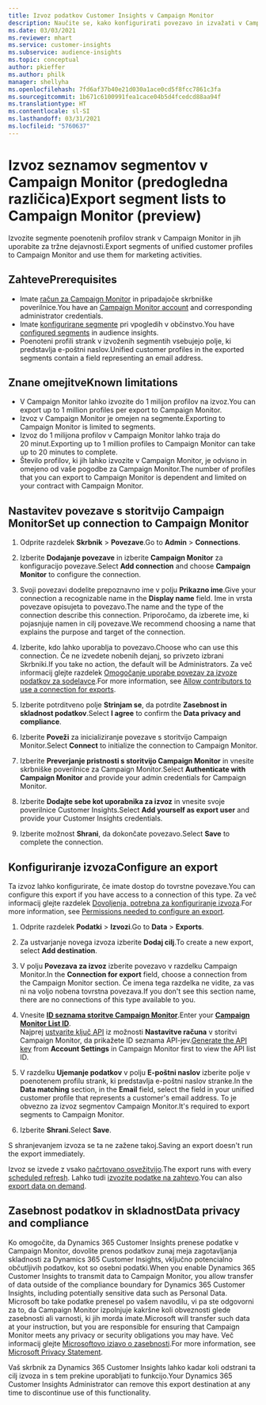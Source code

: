 ```yaml
---
title: Izvoz podatkov Customer Insights v Campaign Monitor
description: Naučite se, kako konfigurirati povezavo in izvažati v Campaign Monitor.
ms.date: 03/03/2021
ms.reviewer: mhart
ms.service: customer-insights
ms.subservice: audience-insights
ms.topic: conceptual
author: pkieffer
ms.author: philk
manager: shellyha
ms.openlocfilehash: 7fd6af37b40e21d030a1ace0cd5f8fcc7861c3fa
ms.sourcegitcommit: 1b671c6100991fea1cace04b5d4fcedcd88aa94f
ms.translationtype: HT
ms.contentlocale: sl-SI
ms.lasthandoff: 03/31/2021
ms.locfileid: "5760637"
---
```

# <a name="export-segment-lists-to-campaign-monitor-preview"></a><span data-ttu-id="cc4d9-103">Izvoz seznamov segmentov v Campaign Monitor (predogledna različica)</span><span class="sxs-lookup"><span data-stu-id="cc4d9-103">Export segment lists to Campaign Monitor (preview)</span></span>

<span data-ttu-id="cc4d9-104">Izvozite segmente poenotenih profilov strank v Campaign Monitor in jih uporabite za tržne dejavnosti.</span><span class="sxs-lookup"><span data-stu-id="cc4d9-104">Export segments of unified customer profiles to Campaign Monitor and use them for marketing activities.</span></span>

## <a name="prerequisites"></a><span data-ttu-id="cc4d9-105">Zahteve</span><span class="sxs-lookup"><span data-stu-id="cc4d9-105">Prerequisites</span></span>

-   <span data-ttu-id="cc4d9-106">Imate [račun za Campaign Monitor](https://www.campaignmonitor.com/) in pripadajoče skrbniške poverilnice.</span><span class="sxs-lookup"><span data-stu-id="cc4d9-106">You have an [Campaign Monitor account](https://www.campaignmonitor.com/) and corresponding administrator credentials.</span></span>
-   <span data-ttu-id="cc4d9-107">Imate [konfigurirane segmente](segments.md) pri vpogledih v občinstvo.</span><span class="sxs-lookup"><span data-stu-id="cc4d9-107">You have [configured segments](segments.md) in audience insights.</span></span>
-   <span data-ttu-id="cc4d9-108">Poenoteni profili strank v izvoženih segmentih vsebujejo polje, ki predstavlja e-poštni naslov.</span><span class="sxs-lookup"><span data-stu-id="cc4d9-108">Unified customer profiles in the exported segments contain a field representing an email address.</span></span>

## <a name="known-limitations"></a><span data-ttu-id="cc4d9-109">Znane omejitve</span><span class="sxs-lookup"><span data-stu-id="cc4d9-109">Known limitations</span></span>

- <span data-ttu-id="cc4d9-110">V Campaign Monitor lahko izvozite do 1 milijon profilov na izvoz.</span><span class="sxs-lookup"><span data-stu-id="cc4d9-110">You can export up to 1 million profiles per export to Campaign Monitor.</span></span>
- <span data-ttu-id="cc4d9-111">Izvoz v Campaign Monitor je omejen na segmente.</span><span class="sxs-lookup"><span data-stu-id="cc4d9-111">Exporting to Campaign Monitor is limited to segments.</span></span>
- <span data-ttu-id="cc4d9-112">Izvoz do 1 milijona profilov v Campaign Monitor lahko traja do 20 minut.</span><span class="sxs-lookup"><span data-stu-id="cc4d9-112">Exporting up to 1 million profiles to Campaign Monitor can take up to 20 minutes to complete.</span></span> 
- <span data-ttu-id="cc4d9-113">Število profilov, ki jih lahko izvozite v Campaign Monitor, je odvisno in omejeno od vaše pogodbe za Campaign Monitor.</span><span class="sxs-lookup"><span data-stu-id="cc4d9-113">The number of profiles that you can export to Campaign Monitor is dependent and limited on your contract with Campaign Monitor.</span></span>

## <a name="set-up-connection-to-campaign-monitor"></a><span data-ttu-id="cc4d9-114">Nastavitev povezave s storitvijo Campaign Monitor</span><span class="sxs-lookup"><span data-stu-id="cc4d9-114">Set up connection to Campaign Monitor</span></span>

1. <span data-ttu-id="cc4d9-115">Odprite razdelek **Skrbnik** > **Povezave**.</span><span class="sxs-lookup"><span data-stu-id="cc4d9-115">Go to **Admin** > **Connections**.</span></span>

1. <span data-ttu-id="cc4d9-116">Izberite **Dodajanje povezave** in izberite **Campaign Monitor** za konfiguracijo povezave.</span><span class="sxs-lookup"><span data-stu-id="cc4d9-116">Select **Add connection** and choose **Campaign Monitor** to configure the connection.</span></span>

1. <span data-ttu-id="cc4d9-117">Svoji povezavi dodelite prepoznavno ime v polju **Prikazno ime**.</span><span class="sxs-lookup"><span data-stu-id="cc4d9-117">Give your connection a recognizable name in the **Display name** field.</span></span> <span data-ttu-id="cc4d9-118">Ime in vrsta povezave opisujeta to povezavo.</span><span class="sxs-lookup"><span data-stu-id="cc4d9-118">The name and the type of the connection describe this connection.</span></span> <span data-ttu-id="cc4d9-119">Priporočamo, da izberete ime, ki pojasnjuje namen in cilj povezave.</span><span class="sxs-lookup"><span data-stu-id="cc4d9-119">We recommend choosing a name that explains the purpose and target of the connection.</span></span>

1. <span data-ttu-id="cc4d9-120">Izberite, kdo lahko uporablja to povezavo.</span><span class="sxs-lookup"><span data-stu-id="cc4d9-120">Choose who can use this connection.</span></span> <span data-ttu-id="cc4d9-121">Če ne izvedete nobenih dejanj, so privzeto izbrani Skrbniki.</span><span class="sxs-lookup"><span data-stu-id="cc4d9-121">If you take no action, the default will be Administrators.</span></span> <span data-ttu-id="cc4d9-122">Za več informacij glejte razdelek [Omogočanje uporabe povezav za izvoze podatkov za sodelavce](connections.md#allow-contributors-to-use-a-connection-for-exports).</span><span class="sxs-lookup"><span data-stu-id="cc4d9-122">For more information, see [Allow contributors to use a connection for exports](connections.md#allow-contributors-to-use-a-connection-for-exports).</span></span>

1. <span data-ttu-id="cc4d9-123">Izberite potrditveno polje **Strinjam se**, da potrdite **Zasebnost in skladnost podatkov**.</span><span class="sxs-lookup"><span data-stu-id="cc4d9-123">Select **I agree** to confirm the **Data privacy and compliance**.</span></span>

1. <span data-ttu-id="cc4d9-124">Izberite **Poveži** za inicializiranje povezave s storitvijo Campaign Monitor.</span><span class="sxs-lookup"><span data-stu-id="cc4d9-124">Select **Connect** to initialize the connection to Campaign Monitor.</span></span>

1. <span data-ttu-id="cc4d9-125">Izberite **Preverjanje pristnosti s storitvijo Campaign Monitor** in vnesite skrbniške poverilnice za Campaign Monitor.</span><span class="sxs-lookup"><span data-stu-id="cc4d9-125">Select **Authenticate with Campaign Monitor** and provide your admin credentials for Campaign Monitor.</span></span>

1. <span data-ttu-id="cc4d9-126">Izberite **Dodajte sebe kot uporabnika za izvoz** in vnesite svoje poverilnice Customer Insights.</span><span class="sxs-lookup"><span data-stu-id="cc4d9-126">Select **Add yourself as export user** and provide your Customer Insights credentials.</span></span>

1. <span data-ttu-id="cc4d9-127">Izberite možnost **Shrani**, da dokončate povezavo.</span><span class="sxs-lookup"><span data-stu-id="cc4d9-127">Select **Save** to complete the connection.</span></span>

## <a name="configure-an-export"></a><span data-ttu-id="cc4d9-128">Konfiguriranje izvoza</span><span class="sxs-lookup"><span data-stu-id="cc4d9-128">Configure an export</span></span>

<span data-ttu-id="cc4d9-129">Ta izvoz lahko konfigurirate, če imate dostop do tovrstne povezave.</span><span class="sxs-lookup"><span data-stu-id="cc4d9-129">You can configure this export if you have access to a connection of this type.</span></span> <span data-ttu-id="cc4d9-130">Za več informacij glejte razdelek [Dovoljenja, potrebna za konfiguriranje izvoza](export-destinations.md#set-up-a-new-export).</span><span class="sxs-lookup"><span data-stu-id="cc4d9-130">For more information, see [Permissions needed to configure an export](export-destinations.md#set-up-a-new-export).</span></span>

1. <span data-ttu-id="cc4d9-131">Odprite razdelek **Podatki** > **Izvozi**.</span><span class="sxs-lookup"><span data-stu-id="cc4d9-131">Go to **Data** > **Exports**.</span></span>

1. <span data-ttu-id="cc4d9-132">Za ustvarjanje novega izvoza izberite **Dodaj cilj**.</span><span class="sxs-lookup"><span data-stu-id="cc4d9-132">To create a new export, select **Add destination**.</span></span>

1. <span data-ttu-id="cc4d9-133">V polju **Povezava za izvoz** izberite povezavo v razdelku Campaign Monitor.</span><span class="sxs-lookup"><span data-stu-id="cc4d9-133">In the **Connection for export** field, choose a connection from the Campaign Monitor section.</span></span> <span data-ttu-id="cc4d9-134">Če imena tega razdelka ne vidite, za vas ni na voljo nobena tovrstna povezava.</span><span class="sxs-lookup"><span data-stu-id="cc4d9-134">If you don't see this section name, there are no connections of this type available to you.</span></span>

1. <span data-ttu-id="cc4d9-135">Vnesite [**ID seznama storitve Campaign Monitor**](https://www.campaignmonitor.com/api/getting-started/#your-list-id).</span><span class="sxs-lookup"><span data-stu-id="cc4d9-135">Enter your [**Campaign Monitor List ID**](https://www.campaignmonitor.com/api/getting-started/#your-list-id).</span></span>    
   <span data-ttu-id="cc4d9-136">Najprej [ustvarite ključ API](https://www.campaignmonitor.com/api/getting-started/) iz možnosti **Nastavitve računa** v storitvi Campaign Monitor, da prikažete ID seznama API-jev.</span><span class="sxs-lookup"><span data-stu-id="cc4d9-136">[Generate the API key](https://www.campaignmonitor.com/api/getting-started/) from **Account Settings** in Campaign Monitor first to view the API list ID.</span></span>  

3. <span data-ttu-id="cc4d9-137">V razdelku **Ujemanje podatkov** v polju **E-poštni naslov** izberite polje v poenotenem profilu strank, ki predstavlja e-poštni naslov stranke.</span><span class="sxs-lookup"><span data-stu-id="cc4d9-137">In the **Data matching** section, in the **Email** field, select the field in your unified customer profile that represents a customer's email address.</span></span> <span data-ttu-id="cc4d9-138">To je obvezno za izvoz segmentov Campaign Monitor.</span><span class="sxs-lookup"><span data-stu-id="cc4d9-138">It's required to export segments to Campaign Monitor.</span></span>

1. <span data-ttu-id="cc4d9-139">Izberite **Shrani**.</span><span class="sxs-lookup"><span data-stu-id="cc4d9-139">Select **Save**.</span></span>

<span data-ttu-id="cc4d9-140">S shranjevanjem izvoza se ta ne zažene takoj.</span><span class="sxs-lookup"><span data-stu-id="cc4d9-140">Saving an export doesn't run the export immediately.</span></span>

<span data-ttu-id="cc4d9-141">Izvoz se izvede z vsako [načrtovano osvežitvijo](system.md#schedule-tab).</span><span class="sxs-lookup"><span data-stu-id="cc4d9-141">The export runs with every [scheduled refresh](system.md#schedule-tab).</span></span> <span data-ttu-id="cc4d9-142">Lahko tudi [izvozite podatke na zahtevo](export-destinations.md#run-exports-on-demand).</span><span class="sxs-lookup"><span data-stu-id="cc4d9-142">You can also [export data on demand](export-destinations.md#run-exports-on-demand).</span></span> 


## <a name="data-privacy-and-compliance"></a><span data-ttu-id="cc4d9-143">Zasebnost podatkov in skladnost</span><span class="sxs-lookup"><span data-stu-id="cc4d9-143">Data privacy and compliance</span></span>

<span data-ttu-id="cc4d9-144">Ko omogočite, da Dynamics 365 Customer Insights prenese podatke v Campaign Monitor, dovolite prenos podatkov zunaj meja zagotavljanja skladnosti za Dynamics 365 Customer Insights, vključno potencialno občutljivih podatkov, kot so osebni podatki.</span><span class="sxs-lookup"><span data-stu-id="cc4d9-144">When you enable Dynamics 365 Customer Insights to transmit data to Campaign Monitor, you allow transfer of data outside of the compliance boundary for Dynamics 365 Customer Insights, including potentially sensitive data such as Personal Data.</span></span> <span data-ttu-id="cc4d9-145">Microsoft bo take podatke prenesel po vašem navodilu, vi pa ste odgovorni za to, da Campaign Monitor izpolnjuje kakršne koli obveznosti glede zasebnosti ali varnosti, ki jih morda imate.</span><span class="sxs-lookup"><span data-stu-id="cc4d9-145">Microsoft will transfer such data at your instruction, but you are responsible for ensuring that Campaign Monitor meets any privacy or security obligations you may have.</span></span> <span data-ttu-id="cc4d9-146">Več informacij glejte [Microsoftovo izjavo o zasebnosti](https://go.microsoft.com/fwlink/?linkid=396732).</span><span class="sxs-lookup"><span data-stu-id="cc4d9-146">For more information, see [Microsoft Privacy Statement](https://go.microsoft.com/fwlink/?linkid=396732).</span></span>

<span data-ttu-id="cc4d9-147">Vaš skrbnik za Dynamics 365 Customer Insights lahko kadar koli odstrani ta cilj izvoza in s tem prekine uporabljati to funkcijo.</span><span class="sxs-lookup"><span data-stu-id="cc4d9-147">Your Dynamics 365 Customer Insights Administrator can remove this export destination at any time to discontinue use of this functionality.</span></span>
